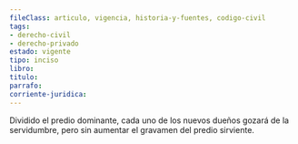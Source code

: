 ```yaml
---
fileClass: articulo, vigencia, historia-y-fuentes, codigo-civil
tags:
- derecho-civil
- derecho-privado
estado: vigente
tipo: inciso
libro:
titulo:
parrafo:
corriente-juridica:
---
```

Dividido el predio dominante, cada uno de los nuevos dueños gozará de la servidumbre, pero sin aumentar el gravamen del predio sirviente.